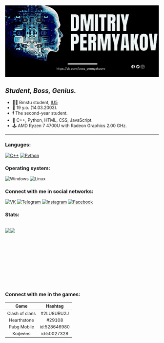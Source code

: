 ![2](гит.jpg)
## *Student, Boss, Genius.*

- 👨‍💻 Bmstu student, [IU5](https://github.com/DimaPermyakov/IU5)
- 🤵 19 y.o. (14.03.2003).
- 🕴 The second-year student.
- 🔬 С++, Python, HTML, CSS, JavaScript.
- 🕹 AMD Ryzen 7 4700U with Radeon Graphics 2.00 GHz.
---
### Languges:<br>
 [![C++](https://img.shields.io/badge/-C++-090909?style=flat-square&logo=C%2b%2b&logoColor=800080)](https://docs.microsoft.com/ru-ru/cpp/cpp/cpp-language-reference?view=msvc-170)
[![Python](https://img.shields.io/badge/Python-090909?style=flat-square&logo=python&logoColor=DAA520)](https://www.python.org/downloads/)

### Operating system:
![Windows](https://img.shields.io/badge/windows-090909?style=flat-square&logo=Windows&logoColor=00BFFF)
![Linux](https://img.shields.io/badge/linux-090909?style=flat-square&logo=Linux&logoColor=ffffff)

### Connect with me in social networks:
[![VK](https://img.shields.io/badge/-VK-090909?style=flat-square&logo=vk&logoColor=1E90FF)](https://vk.com/bosspermyakoovv)
[![Telegram](https://img.shields.io/badge/-Telegram-090909?style=flat-square&logo=Telegram&logoColor=1E90FF)](https://t.me/Permyakoovv)
[![Instagram](https://img.shields.io/badge/-Instagram-090909?style=flat-square&logo=Instagram&logoColor=C13584)](https://www.instagram.com/permyakoovv/)
[![Facebook](https://img.shields.io/badge/-Facebook-090909?style=flat-square&logo=Facebook&logoColor=4682B4)](https://www.facebook.com/profile.php?id=100021715921839)

### Stats: 
<br>
<div align="left" style="display: flex;">
    <img height="150em" src="https://github-readme-stats.vercel.app/api?username=DimaPermyakov&show_icons=true&theme=midnight-purple" />
    <div align="left" style="display: flex;">
    <img height="150em" src="https://github-readme-stats.vercel.app/api/top-langs/?username=DimaPermyakov&langs_count=10&layout=compact&theme=midnight-purple&icon_color=007bff"/>
</div>
</div>
<br><br>

### Connect with me in the games:
| Game | Hashtag        |
|:---------:|:---------:|
| Clash of clans | #2LU8URU2J|
| Hearthstone    | #29108 | 
| Pubg Mobile    | id:528646980 | 
| Кофейня        | id:50027328 | 
